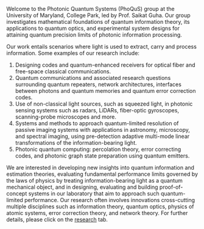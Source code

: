 ---
---

Welcome to the Photonic Quantum Systems (PhoQuS) group at the University of Maryland, College Park, led by Prof. Saikat Guha. Our group investigates mathematical foundations of quantum information theory, its applications to quantum optics, and experimental system designs for attaining quantum precision limits of photonic information processing.

Our work entails scenarios where light is used to extract, carry and process information. Some examples of our research include: 
1. Designing codes and quantum-enhanced receivers for optical fiber and free-space classical communications.
2. Quantum communications and associated research questions surrounding quantum repeaters, network architectures, interfaces between photons and quantum memories and quantum error correction codes.
3. Use of non-classical light sources, such as squeezed light, in photonic sensing systems such as radars, LiDARs, fiber-optic gyroscopes, scanning-probe microscopes and more.
4. Systems and methods to approach quantum-limited resolution of passive imaging systems with applications in astronomy, microscopy, and spectral imaging, using pre-detection adaptive multi-mode linear transformations of the information-bearing light.
5. Photonic quantum computing: percolation theory, error correcting codes, and photonic graph state preparation using quantum emitters.

We are interested in developing new insights into quantum information and estimation theories, evaluating fundamental performance limits governed by the laws of physics by treating information-bearing light as a quantum mechanical object, and in designing, evaluating and building proof-of-concept systems in our laboratory that aim to approach such quantum-limited performance. Our research often involves innovations cross-cutting multiple disciplines such as information theory, quantum optics, physics of atomic systems, error correction theory, and network theory. For further details, please click on the [research](https://phoqus.us/research/) tab.
